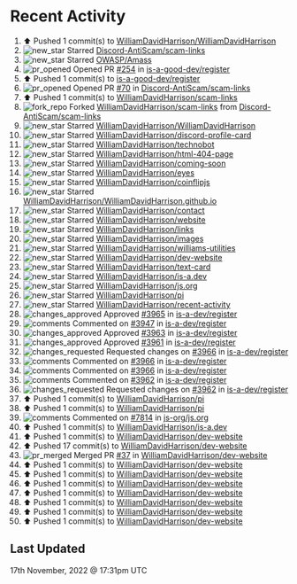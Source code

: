 # Recent Activity

<!--RECENT_ACTIVITY:start-->
1. ⬆️ Pushed 1 commit(s) to [WilliamDavidHarrison/WilliamDavidHarrison](https://github.com/WilliamDavidHarrison/WilliamDavidHarrison)
2. ![new_star](https://cdn.jsdelivr.net/gh/Readme-Workflows/Readme-Icons@main/icons/octicons/StarredRepositoryYellow.svg) Starred [Discord-AntiScam/scam-links](https://github.com/Discord-AntiScam/scam-links)
3. ![new_star](https://cdn.jsdelivr.net/gh/Readme-Workflows/Readme-Icons@main/icons/octicons/StarredRepositoryYellow.svg) Starred [OWASP/Amass](https://github.com/OWASP/Amass)
4. ![pr_opened](https://cdn.jsdelivr.net/gh/Readme-Workflows/Readme-Icons@main/icons/octicons/PullRequestOpened.svg) Opened PR [#254](https://github.com/is-a-good-dev/register/pull/254) in [is-a-good-dev/register](https://github.com/is-a-good-dev/register)
5. ⬆️ Pushed 1 commit(s) to [is-a-good-dev/register](https://github.com/is-a-good-dev/register)
6. ![pr_opened](https://cdn.jsdelivr.net/gh/Readme-Workflows/Readme-Icons@main/icons/octicons/PullRequestOpened.svg) Opened PR [#70](https://github.com/Discord-AntiScam/scam-links/pull/70) in [Discord-AntiScam/scam-links](https://github.com/Discord-AntiScam/scam-links)
7. ⬆️ Pushed 1 commit(s) to [WilliamDavidHarrison/scam-links](https://github.com/WilliamDavidHarrison/scam-links)
8. ![fork_repo](https://cdn.jsdelivr.net/gh/Readme-Workflows/Readme-Icons@main/icons/octicons/ForkedRepository.svg) Forked [WilliamDavidHarrison/scam-links](https://github.com/WilliamDavidHarrison/scam-links) from [Discord-AntiScam/scam-links](https://github.com/Discord-AntiScam/scam-links)
9. ![new_star](https://cdn.jsdelivr.net/gh/Readme-Workflows/Readme-Icons@main/icons/octicons/StarredRepositoryYellow.svg) Starred [WilliamDavidHarrison/WilliamDavidHarrison](https://github.com/WilliamDavidHarrison/WilliamDavidHarrison)
10. ![new_star](https://cdn.jsdelivr.net/gh/Readme-Workflows/Readme-Icons@main/icons/octicons/StarredRepositoryYellow.svg) Starred [WilliamDavidHarrison/discord-profile-card](https://github.com/WilliamDavidHarrison/discord-profile-card)
11. ![new_star](https://cdn.jsdelivr.net/gh/Readme-Workflows/Readme-Icons@main/icons/octicons/StarredRepositoryYellow.svg) Starred [WilliamDavidHarrison/technobot](https://github.com/WilliamDavidHarrison/technobot)
12. ![new_star](https://cdn.jsdelivr.net/gh/Readme-Workflows/Readme-Icons@main/icons/octicons/StarredRepositoryYellow.svg) Starred [WilliamDavidHarrison/html-404-page](https://github.com/WilliamDavidHarrison/html-404-page)
13. ![new_star](https://cdn.jsdelivr.net/gh/Readme-Workflows/Readme-Icons@main/icons/octicons/StarredRepositoryYellow.svg) Starred [WilliamDavidHarrison/coming-soon](https://github.com/WilliamDavidHarrison/coming-soon)
14. ![new_star](https://cdn.jsdelivr.net/gh/Readme-Workflows/Readme-Icons@main/icons/octicons/StarredRepositoryYellow.svg) Starred [WilliamDavidHarrison/eyes](https://github.com/WilliamDavidHarrison/eyes)
15. ![new_star](https://cdn.jsdelivr.net/gh/Readme-Workflows/Readme-Icons@main/icons/octicons/StarredRepositoryYellow.svg) Starred [WilliamDavidHarrison/coinflipjs](https://github.com/WilliamDavidHarrison/coinflipjs)
16. ![new_star](https://cdn.jsdelivr.net/gh/Readme-Workflows/Readme-Icons@main/icons/octicons/StarredRepositoryYellow.svg) Starred [WilliamDavidHarrison/WilliamDavidHarrison.github.io](https://github.com/WilliamDavidHarrison/WilliamDavidHarrison.github.io)
17. ![new_star](https://cdn.jsdelivr.net/gh/Readme-Workflows/Readme-Icons@main/icons/octicons/StarredRepositoryYellow.svg) Starred [WilliamDavidHarrison/contact](https://github.com/WilliamDavidHarrison/contact)
18. ![new_star](https://cdn.jsdelivr.net/gh/Readme-Workflows/Readme-Icons@main/icons/octicons/StarredRepositoryYellow.svg) Starred [WilliamDavidHarrison/website](https://github.com/WilliamDavidHarrison/website)
19. ![new_star](https://cdn.jsdelivr.net/gh/Readme-Workflows/Readme-Icons@main/icons/octicons/StarredRepositoryYellow.svg) Starred [WilliamDavidHarrison/links](https://github.com/WilliamDavidHarrison/links)
20. ![new_star](https://cdn.jsdelivr.net/gh/Readme-Workflows/Readme-Icons@main/icons/octicons/StarredRepositoryYellow.svg) Starred [WilliamDavidHarrison/images](https://github.com/WilliamDavidHarrison/images)
21. ![new_star](https://cdn.jsdelivr.net/gh/Readme-Workflows/Readme-Icons@main/icons/octicons/StarredRepositoryYellow.svg) Starred [WilliamDavidHarrison/williams-utilities](https://github.com/WilliamDavidHarrison/williams-utilities)
22. ![new_star](https://cdn.jsdelivr.net/gh/Readme-Workflows/Readme-Icons@main/icons/octicons/StarredRepositoryYellow.svg) Starred [WilliamDavidHarrison/dev-website](https://github.com/WilliamDavidHarrison/dev-website)
23. ![new_star](https://cdn.jsdelivr.net/gh/Readme-Workflows/Readme-Icons@main/icons/octicons/StarredRepositoryYellow.svg) Starred [WilliamDavidHarrison/text-card](https://github.com/WilliamDavidHarrison/text-card)
24. ![new_star](https://cdn.jsdelivr.net/gh/Readme-Workflows/Readme-Icons@main/icons/octicons/StarredRepositoryYellow.svg) Starred [WilliamDavidHarrison/is-a.dev](https://github.com/WilliamDavidHarrison/is-a.dev)
25. ![new_star](https://cdn.jsdelivr.net/gh/Readme-Workflows/Readme-Icons@main/icons/octicons/StarredRepositoryYellow.svg) Starred [WilliamDavidHarrison/js.org](https://github.com/WilliamDavidHarrison/js.org)
26. ![new_star](https://cdn.jsdelivr.net/gh/Readme-Workflows/Readme-Icons@main/icons/octicons/StarredRepositoryYellow.svg) Starred [WilliamDavidHarrison/pi](https://github.com/WilliamDavidHarrison/pi)
27. ![new_star](https://cdn.jsdelivr.net/gh/Readme-Workflows/Readme-Icons@main/icons/octicons/StarredRepositoryYellow.svg) Starred [WilliamDavidHarrison/recent-activity](https://github.com/WilliamDavidHarrison/recent-activity)
28. ![changes_approved](https://cdn.jsdelivr.net/gh/Readme-Workflows/Readme-Icons@main/icons/octicons/ApprovedChanges.svg) Approved [#3965](https://github.com/is-a-dev/register/pull/3965#pullrequestreview-1183485415) in [is-a-dev/register](https://github.com/is-a-dev/register)
29. ![comments](https://cdn.jsdelivr.net/gh/Readme-Workflows/Readme-Icons@main/icons/octicons/Comment.svg) Commented on [#3947](https://github.com/is-a-dev/register/pull/3947#issuecomment-1317826537) in [is-a-dev/register](https://github.com/is-a-dev/register)
30. ![changes_approved](https://cdn.jsdelivr.net/gh/Readme-Workflows/Readme-Icons@main/icons/octicons/ApprovedChanges.svg) Approved [#3963](https://github.com/is-a-dev/register/pull/3963#pullrequestreview-1183484754) in [is-a-dev/register](https://github.com/is-a-dev/register)
31. ![changes_approved](https://cdn.jsdelivr.net/gh/Readme-Workflows/Readme-Icons@main/icons/octicons/ApprovedChanges.svg) Approved [#3961](https://github.com/is-a-dev/register/pull/3961#pullrequestreview-1183484523) in [is-a-dev/register](https://github.com/is-a-dev/register)
32. ![changes_requested](https://cdn.jsdelivr.net/gh/Readme-Workflows/Readme-Icons@main/icons/octicons/RequestedChanges.svg) Requested changes on [#3966](https://github.com/is-a-dev/register/pull/3966#pullrequestreview-1183484140) in [is-a-dev/register](https://github.com/is-a-dev/register)
33. ![comments](https://cdn.jsdelivr.net/gh/Readme-Workflows/Readme-Icons@main/icons/octicons/Comment.svg) Commented on [#3966](https://github.com/is-a-dev/register/pull/3966#discussion_r1024614039) in [is-a-dev/register](https://github.com/is-a-dev/register)
34. ![comments](https://cdn.jsdelivr.net/gh/Readme-Workflows/Readme-Icons@main/icons/octicons/Comment.svg) Commented on [#3966](https://github.com/is-a-dev/register/pull/3966#discussion_r1024612300) in [is-a-dev/register](https://github.com/is-a-dev/register)
35. ![comments](https://cdn.jsdelivr.net/gh/Readme-Workflows/Readme-Icons@main/icons/octicons/Comment.svg) Commented on [#3962](https://github.com/is-a-dev/register/pull/3962#discussion_r1024611994) in [is-a-dev/register](https://github.com/is-a-dev/register)
36. ![changes_requested](https://cdn.jsdelivr.net/gh/Readme-Workflows/Readme-Icons@main/icons/octicons/RequestedChanges.svg) Requested changes on [#3962](https://github.com/is-a-dev/register/pull/3962#pullrequestreview-1183481371) in [is-a-dev/register](https://github.com/is-a-dev/register)
37. ⬆️ Pushed 1 commit(s) to [WilliamDavidHarrison/pi](https://github.com/WilliamDavidHarrison/pi)
38. ⬆️ Pushed 1 commit(s) to [WilliamDavidHarrison/pi](https://github.com/WilliamDavidHarrison/pi)
39. ![comments](https://cdn.jsdelivr.net/gh/Readme-Workflows/Readme-Icons@main/icons/octicons/Comment.svg) Commented on [#7814](https://github.com/js-org/js.org/pull/7814#issuecomment-1317808551) in [js-org/js.org](https://github.com/js-org/js.org)
40. ⬆️ Pushed 1 commit(s) to [WilliamDavidHarrison/is-a.dev](https://github.com/WilliamDavidHarrison/is-a.dev)
41. ⬆️ Pushed 1 commit(s) to [WilliamDavidHarrison/dev-website](https://github.com/WilliamDavidHarrison/dev-website)
42. ⬆️ Pushed 17 commit(s) to [WilliamDavidHarrison/dev-website](https://github.com/WilliamDavidHarrison/dev-website)
43. ![pr_merged](https://cdn.jsdelivr.net/gh/Readme-Workflows/Readme-Icons@main/icons/octicons/PullRequestMerged.svg) Merged PR [#37](https://github.com/WilliamDavidHarrison/dev-website/pull/37) in [WilliamDavidHarrison/dev-website](https://github.com/WilliamDavidHarrison/dev-website)
44. ⬆️ Pushed 1 commit(s) to [WilliamDavidHarrison/dev-website](https://github.com/WilliamDavidHarrison/dev-website)
45. ⬆️ Pushed 1 commit(s) to [WilliamDavidHarrison/dev-website](https://github.com/WilliamDavidHarrison/dev-website)
46. ⬆️ Pushed 1 commit(s) to [WilliamDavidHarrison/dev-website](https://github.com/WilliamDavidHarrison/dev-website)
47. ⬆️ Pushed 1 commit(s) to [WilliamDavidHarrison/dev-website](https://github.com/WilliamDavidHarrison/dev-website)
48. ⬆️ Pushed 1 commit(s) to [WilliamDavidHarrison/dev-website](https://github.com/WilliamDavidHarrison/dev-website)
49. ⬆️ Pushed 1 commit(s) to [WilliamDavidHarrison/dev-website](https://github.com/WilliamDavidHarrison/dev-website)
50. ⬆️ Pushed 1 commit(s) to [WilliamDavidHarrison/dev-website](https://github.com/WilliamDavidHarrison/dev-website)
<!--RECENT_ACTIVITY:end-->

## Last Updated
<!--RECENT_ACTIVITY:last_update-->
17th November, 2022 @ 17:31pm UTC
<!--RECENT_ACTIVITY:last_update_end-->
